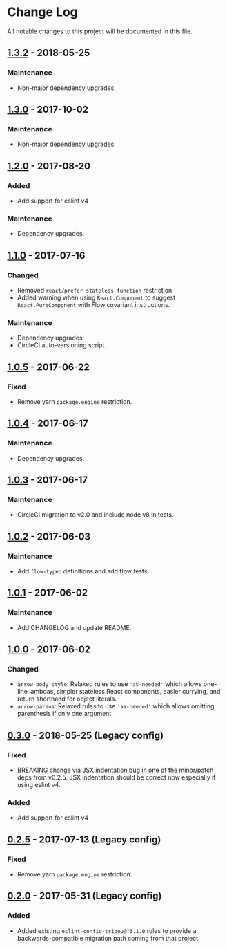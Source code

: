 # Change Log

All notable changes to this project will be documented in this file.

## [1.3.2] - 2018-05-25
### Maintenance
- Non-major dependency upgrades

## [1.3.0] - 2017-10-02
### Maintenance
- Non-major dependency upgrades

## [1.2.0] - 2017-08-20
### Added
- Add support for eslint v4
### Maintenance
- Dependency upgrades.

## [1.1.0] - 2017-07-16
### Changed
- Removed `react/prefer-stateless-function` restriction
- Added warning when using `React.Component` to suggest `React.PureComponent`
  with Flow covariant instructions.
### Maintenance
- Dependency upgrades.
- CircleCI auto-versioning script.

## [1.0.5] - 2017-06-22
### Fixed
- Remove yarn `package.engine` restriction.

## [1.0.4] - 2017-06-17
### Maintenance
- Dependency upgrades.

## [1.0.3] - 2017-06-17
### Maintenance
- CircleCI migration to v2.0 and include node v8 in tests.

## [1.0.2] - 2017-06-03
### Maintenance
- Add `flow-typed` definitions and add flow tests.

## [1.0.1] - 2017-06-02
### Maintenance
- Add CHANGELOG and update README.

## [1.0.0] - 2017-06-02
### Changed
- `arrow-body-style`: Relaxed rules to use `'as-needed'` which allows one-line
  lambdas, simpler stateless React components, easier currying, and return
  shorthand for object literals.
- `arrow-parens`: Relaxed rules to use `'as-needed'` which allows omitting
  parenthesis if only one argument.

## [0.3.0] - 2018-05-25 (Legacy config)
### Fixed
- BREAKING change via JSX indentation bug in one of the minor/patch deps from v0.2.5. JSX indentation should be correct now especially if using eslint v4.
### Added
- Add support for eslint v4

## [0.2.5] - 2017-07-13 (Legacy config)
### Fixed
- Remove yarn `package.engine` restriction.

## [0.2.0] - 2017-05-31 (Legacy config)
### Added
- Added existing `eslint-config-tribou@^3.1.0` rules to provide a
  backwards-compatible migration path coming from that project.

[1.3.2]: https://github.com/tribou/eslint-plugin-tribou/compare/v1.3.0...v1.3.2
[1.3.0]: https://github.com/tribou/eslint-plugin-tribou/compare/v1.2.0...v1.3.0
[1.2.0]: https://github.com/tribou/eslint-plugin-tribou/compare/v1.1.0...v1.2.0
[1.1.0]: https://github.com/tribou/eslint-plugin-tribou/compare/v1.0.5...v1.1.0
[1.0.5]: https://github.com/tribou/eslint-plugin-tribou/compare/v1.0.4...v1.0.5
[1.0.4]: https://github.com/tribou/eslint-plugin-tribou/compare/v1.0.3...v1.0.4
[1.0.3]: https://github.com/tribou/eslint-plugin-tribou/compare/v1.0.2...v1.0.3
[1.0.2]: https://github.com/tribou/eslint-plugin-tribou/compare/v1.0.1...v1.0.2
[1.0.1]: https://github.com/tribou/eslint-plugin-tribou/compare/v1.0.0...v1.0.1
[1.0.0]: https://github.com/tribou/eslint-plugin-tribou/compare/v0.2.0...v1.0.0
[0.3.0]: https://github.com/tribou/eslint-plugin-tribou/compare/v0.2.5...v0.3.0
[0.2.5]: https://github.com/tribou/eslint-plugin-tribou/compare/v0.2.4...v0.2.5
[0.2.0]: https://github.com/tribou/eslint-plugin-tribou/compare/v0.1.0...v0.2.0
